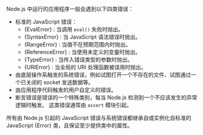 
<!--introduced_in=v4.0.0-->
<!--type=misc-->

Node.js 中运行的应用程序一般会遇到以下四类错误：

- 标准的 JavaScript 错误：
  - {EvalError} : 当调用 `eval()` 失败时抛出。
  - {SyntaxError} : 当 JavaScript 语法错误时抛出。
  - {RangeError} : 当值不在预期范围内时抛出。
  - {ReferenceError} : 当使用未定义的变量时抛出。
  - {TypeError} : 当传入错误类型的参数时抛出。
  - {URIError} : 当全局的 URI 处理函数被误用时抛出。
- 由底层操作系触发的系统错误，例如试图打开一个不存在的文件、试图通过一个已关闭的 socket 发送数据等。
- 由应用程序代码触发的用户自定义的错误。
- 断言错误是错误的一个特殊类别，每当 Node.js 检测到一个不应该发生的异常逻辑时触发。
  这类错误通常由 `assert` 模块引起。

所有由 Node.js 引起的 JavaScript 错误与系统错误都继承自或实例化自标准的 JavaScript {Error} 类，且保证至少提供类中的属性。

